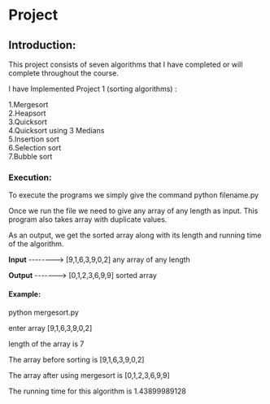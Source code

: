 # Project

## Introduction:

This project consists of seven algorithms that I have completed or will complete throughout the course.

I have Implemented Project 1 (sorting algorithms) :

1.Mergesort  
2.Heapsort  
3.Quicksort   
4.Quicksort using 3 Medians   
5.Insertion sort   
6.Selection sort  
7.Bubble sort  

### Execution:

To execute the programs we simply give the command python filename.py

Once we run the file we need to give any array of any length as input. This program also takes array with duplicate values.

As an output, we get the sorted array along with its length and running time of the algorithm.

**Input** --------> [9,1,6,3,9,0,2] any array of any length

**Output** -------> [0,1,2,3,6,9,9] sorted array

#### Example:

python mergesort.py

enter array [9,1,6,3,9,0,2]

length of the array is 7

The array before sorting is [9,1,6,3,9,0,2]

The array after using mergesort is [0,1,2,3,6,9,9]

The running time for this algorithm is 1.43899989128
